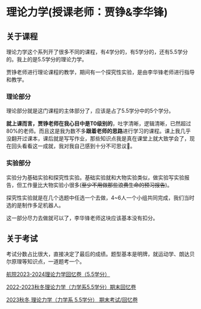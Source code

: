 # 理论力学(授课老师：贾铮&李华锋)

## 关于课程

理论力学这个系列开了很多不同的课程，有4学分的，有5学分的，还有5.5学分的。我上的是5.5学分的理论力学。

贾铮老师进行理论课程的教学，期间有一个探究性实验，是由李华锋老师进行指导和教学。

### 理论部分

理论部分就是这门课程的主体部分了，应该是占了5.5学分中的5个学分。

**就上课而言，贾铮老师在我心目中是T0级别的**，吐字清晰，逻辑清晰，已然超过80%的老师。而且这是我为数不多**跟着老师的思路**进行学习的课程。课上我几乎没翻开过课本，课后就是写写作业，那些知识点我是真在课堂上就大致学会了，现在回头看看这一成就，我对我自己感到十分不可思议🤔。

### 实验部分

实验分为基础实验和探究性实验。基础实验就和大物实验类似，做实验写实验报告，但工作量比大物实验小很多(~~至少不用做那些浪费生命的预习报告~~)。

探究性实验就是在几个选题中任选一个去做，4~6人一个小组共同完成，我们当时选的是制作多足机器人。

这一部分尽力去做就可以了，李华锋老师这块应该基本没有扣分。

## 关于考试

考试分数占比很大，直接决定了最后的成绩。题型基本是明牌，就运动学、朗达贝尔原理等知识点，一道题考一个。

[航院2023-2024理论力学回忆卷（5.5学分）](https://www.cc98.org/topic/5802449)

[2022-2023秋冬理论力学（力学系5.5学分）期末回忆卷](https://www.cc98.org/topic/5507786)

[2023秋冬 理论力学（力学系 5.5学分） 期末考试/回忆卷](https://www.cc98.org/topic/5802993)
